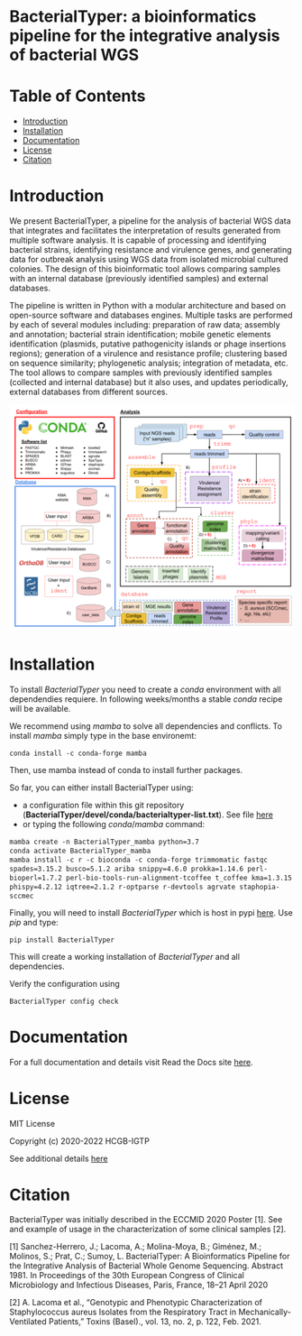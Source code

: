 # BacterialTyper: a bioinformatics pipeline for the integrative analysis of bacterial WGS 

# Table of Contents

- [Introduction](#introduction)
- [Installation](#installation)
- [Documentation](#documentation)
- [License](#license)
- [Citation](#citation)

# Introduction

We present BacterialTyper, a pipeline for the analysis of bacterial WGS data that integrates and facilitates the interpretation of results generated from multiple software analysis. It is capable of processing and identifying bacterial strains, identifying resistance and virulence genes, and generating data for outbreak analysis using WGS data from isolated microbial cultured colonies. The design of this bioinformatic tool allows comparing samples with an internal database (previously identified samples) and external databases.  

The pipeline is written in Python with a modular architecture and based on open-source software and databases engines. Multiple tasks are performed by each of several modules including: preparation of raw data; assembly and annotation; bacterial strain identification; mobile genetic elements identification (plasmids, putative pathogenicity islands or phage insertions regions); generation of a virulence and resistance profile; clustering based on sequence similarity; phylogenetic analysis; integration of metadata, etc. The tool allows to compare samples with previously identified samples (collected and internal database) but it also uses, and updates periodically, external databases from different sources. 

![Workflow](docs/source/images/workflow/all.jpg "BacterialTyper pipeline")

# Installation

To install _BacterialTyper_ you need to create a _conda_ environment with all dependendies requiere. In following weeks/months a stable _conda_ recipe will be available. 

We recommend using _mamba_ to solve all dependencies and conflicts. To install _mamba_ simply type in the base environemt:

```
conda install -c conda-forge mamba
```
Then, use mamba instead of conda to install further packages.

So far, you can either install BacterialTyper using:
- a configuration file within this git repository (**BacterialTyper/devel/conda/bacterialtyper-list.txt**). See file [here](https://github.com/HCGB-IGTP/BacterialTyper/blob/master/devel/conda/bacterialtyper-list.txt)
- or typing the following _conda_/_mamba_ command:

```
mamba create -n BacterialTyper_mamba python=3.7
conda activate BacterialTyper_mamba
mamba install -c r -c bioconda -c conda-forge trimmomatic fastqc spades=3.15.2 busco=5.1.2 ariba snippy=4.6.0 prokka=1.14.6 perl-bioperl=1.7.2 perl-bio-tools-run-alignment-tcoffee t_coffee kma=1.3.15 phispy=4.2.12 iqtree=2.1.2 r-optparse r-devtools agrvate staphopia-sccmec 
```

Finally, you will need to install _BacterialTyper_ which is host in pypi [here](https://pypi.org/project/BacterialTyper/). Use _pip_ and type:

```
pip install BacterialTyper
```

This will create a working installation of _BacterialTyper_ and all dependencies.

Verify the configuration using 

```
BacterialTyper config check
```

# Documentation

For a full documentation and details visit Read the Docs site [here](https://bacterialtyper.readthedocs.io/en/latest/index.html).

# License

MIT License

Copyright (c) 2020-2022 HCGB-IGTP

See additional details [here](./LICENSE)

# Citation

BacterialTyper was initially described in the ECCMID 2020 Poster [1]. See and example of usage in the characterization of some clinical samples [2].

[1] Sanchez-Herrero, J.; Lacoma, A.; Molina-Moya, B.; Giménez, M.; Molinos, S.; Prat, C.; Sumoy, L. BacterialTyper: A Bioinformatics Pipeline for the Integrative Analysis of Bacterial Whole Genome Sequencing. Abstract 1981. In Proceedings of the 30th European Congress of Clinical Microbiology and Infectious Diseases, Paris, France, 18–21 April 2020

[2] A. Lacoma et al., “Genotypic and Phenotypic Characterization of Staphylococcus aureus Isolates from the Respiratory Tract in Mechanically-Ventilated Patients,” Toxins (Basel)., vol. 13, no. 2, p. 122, Feb. 2021.
